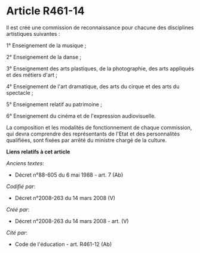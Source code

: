 # Article R461-14

Il est créé une commission de reconnaissance pour chacune des disciplines artistiques suivantes :

1° Enseignement de la musique ;

2° Enseignement de la danse ;

3° Enseignement des arts plastiques, de la photographie, des arts appliqués et des métiers d'art ;

4° Enseignement de l'art dramatique, des arts du cirque et des arts du spectacle ;

5° Enseignement relatif au patrimoine ;

6° Enseignement du cinéma et de l'expression audiovisuelle.

La composition et les modalités de fonctionnement de chaque commission, qui devra comprendre des représentants de l'Etat et
des personnalités qualifiées, sont fixées par arrêté du ministre chargé de la culture.

**Liens relatifs à cet article**

_Anciens textes_:

  - Décret n°88-605 du 6 mai 1988 - art. 7 (Ab)

_Codifié par_:

  - Décret n°2008-263 du 14 mars 2008 (V)

_Créé par_:

  - Décret n°2008-263 du 14 mars 2008 - art. (V)

_Cité par_:

  - Code de l'éducation - art. R461-12 (Ab)
